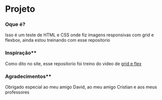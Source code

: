 # Projeto

### Oque é?


Isso é um teste de HTML e CSS onde fiz imagens responsivas com grid e flexbox, ainda estou treinando com esse repositorio

### Inspiração**


Como dito no site, esse repositorio foi treino do video de [grid e flex](https://youtu.be/x-4z_u8LcGc?si=f-aAkbmZ3GFzZTt0)

### Agradecimentos**


Obrigado especial ao meu amigo David, ao meu amigo Cristian e aos meus professores
